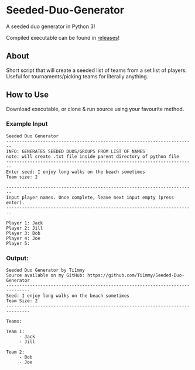 # Seeded-Duo-Generator
A seeded duo generator in Python 3!

Compiled executable can be found in [releases](https://github.com/Ti1mmy/Seeded-Duo-Generator/releases)!

## About
Short script that will create a seeded list of teams from a set list of players. Useful for tournaments/picking teams for literally anything.

## How to Use
Download executable, or clone & run source using your favourite method.

### Example Input

```
Seeded Duo Generator
------------------------------------------------------------------------
INFO: GENERATES SEEDED DUOS/GROUPS FROM LIST OF NAMES
note: will create .txt file inside parent directory of python file
------------------------------------------------------------------------
Enter seed: I enjoy long walks on the beach sometimes
Team size: 2

------------------------------------------------------------------------
Input player names. Once complete, leave next input empty (press enter).
------------------------------------------------------------------------

Player 1: Jack
Player 2: Jill
Player 3: Bob
Player 4: Joe
Player 5: 
```

### Output:

```
Seeded Duo Generator by Ti1mmy
Source available on my GitHub: https://github.com/Ti1mmy/Seeded-Duo-Generator
-------------------------------------------------------------------------------
Seed: I enjoy long walks on the beach sometimes
Team Size: 2
-------------------------------------------------------------------------------

Teams:

Team 1:
     - Jack
     - Jill

Team 2:
     - Bob
     - Joe
```
